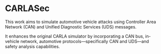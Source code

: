 # CARLASec
This work aims to simulate automotive vehicle attacks using Controller Area Network (CAN) and Unified Diagnostic Services (UDS) messages. 

It enhances the original CARLA simulator by incorporating a CAN bus, in-vehicle network, automotive protocols—specifically CAN and UDS—and safety analysis capabilities.
